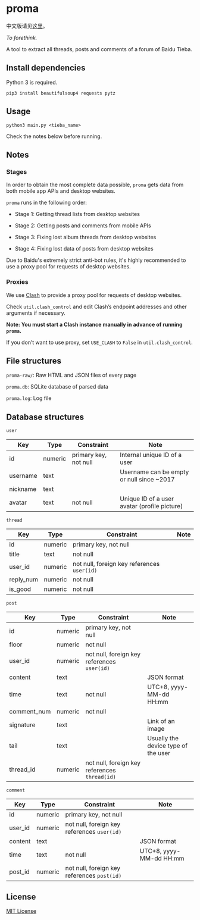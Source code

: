 # proma

中文版请见[这里](https://github.com/CatMe0w/proma/blob/master/README_zh.md)。

_To forethink._

A tool to extract all threads, posts and comments of a forum of Baidu Tieba.

## Install dependencies

Python 3 is required.

`pip3 install beautifulsoup4 requests pytz`

## Usage

`python3 main.py <tieba_name>`

Check the notes below before running.

## Notes

### Stages

In order to obtain the most complete data possible, `proma` gets data from both mobile app APIs and desktop websites. 

`proma` runs in the following order:

- Stage 1: Getting thread lists from desktop websites

- Stage 2: Getting posts and comments from mobile APIs

- Stage 3: Fixing lost album threads from desktop websites

- Stage 4: Fixing lost data of posts from desktop websites

Due to Baidu's extremely strict anti-bot rules, it's highly recommended to use a proxy pool for requests of desktop websites.

### Proxies

We use [Clash](https://github.com/Dreamacro/clash) to provide a proxy pool for requests of desktop websites.

Check `util.clash_control` and edit Clash’s endpoint addresses and other arguments if necessary.

__Note: You must start a Clash instance manually in advance of running `proma`.__

If you don’t want to use proxy, set `USE_CLASH` to `False` in `util.clash_control`.

## File structures

`proma-raw/`: Raw HTML and JSON files of every page

`proma.db`: SQLite database of parsed data

`proma.log`: Log file

## Database structures

`user`

|Key|Type|Constraint|Note|
|-|-|-|-|
|id|numeric|primary key, not null|Internal unique ID of a user|
|username|text||Username can be empty or null since ~2017|
|nickname|text|||
|avatar|text|not null|Unique ID of a user avatar (profile picture)|

`thread`

|Key|Type|Constraint|Note|
|-|-|-|-|
|id|numeric|primary key, not null||
|title|text|not null||
|user_id|numeric|not null, foreign key references `user(id)`||
|reply_num|numeric|not null||
|is_good|numeric|not null||

`post`

|Key|Type|Constraint|Note|
|-|-|-|-|
|id|numeric|primary key, not null||
|floor|numeric|not null||
|user_id|numeric|not null, foreign key references `user(id)`||
|content|text||JSON format|
|time|text|not null|UTC+8, yyyy-MM-dd HH:mm|
|comment_num|numeric|not null||
|signature|text||Link of an image|
|tail|text||Usually the device type of the user|
|thread_id|numeric|not null, foreign key references `thread(id)`||

`comment`

|Key|Type|Constraint|Note|
|-|-|-|-|
|id|numeric|primary key, not null||
|user_id|numeric|not null, foreign key references `user(id)`||
|content|text||JSON format|
|time|text|not null|UTC+8, yyyy-MM-dd HH:mm|
|post_id|numeric|not null, foreign key references `post(id)`||

## License

[MIT License](https://opensource.org/licenses/MIT)
